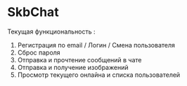 # SkbChat
Текущая функциональность :
1) Регистрация по email / Логин / Смена пользователя
2) Сброс пароля
3) Отправка и прочтение сообщений в чате
4) Отправка и получение изображений
5) Просмотр текущего онлайна и списка пользователей
